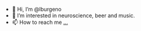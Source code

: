 - 👋 Hi, I’m @lburgeno
- 👀 I’m interested in neuroscience, beer and music.
- 📫 How to reach me [...](https://twitter.com/LBurg)
<!---
lburgeno/lburgeno is a ✨ special ✨ repository because its `README.md` (this file) appears on your GitHub profile.
You can click the Preview link to take a look at your changes.
--->
